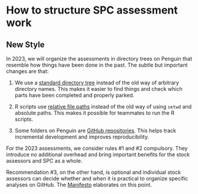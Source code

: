 # How to structure SPC assessment work

## New Style

In 2023, we will organize the assessments in directory trees on Penguin that
resemble how things have been done in the past. The subtle but important changes
are that:

1. We use a [standard directory tree](dir_tree#recommendation) instead of the
  old way of arbitrary directory names. This makes it easier to find things and
  check which parts have been completed and properly parked.

2. R scripts use [relative file paths](file_paths.md#use-relative-paths) instead
   of the old way of using `setwd` and absolute paths. This makes it possible
   for teammates to run the R scripts.

3. Some folders on Penguin are [GitHub repositories](github.md#github). This
   helps track incremental development and improves reproducibility.

For the 2023 assessments, we consider rules #1 and #2 compulsory. They introduce
no additional overhead and bring important benefits for the stock assessors and
SPC as a whole.

Recommendation #3, on the other hand, is optional and individual stock assessors
can decide whether and when it is practical to organize specific analyses on
GitHub. The [Manifesto](manifesto.md#github-and-penguin-do-they-get-along)
elaborates on this point.
